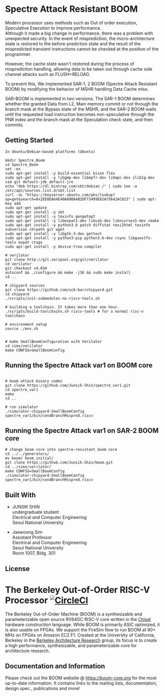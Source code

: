 # Spectre Attack Resistant BOOM

Modern processor uses methods such as Out of order execution, Speculative Execution to improve performance. <br/>
Although it made a big change in performance, there was a problem with unexpected security. 
In the event of misprediction, the micro-architecture state is restored to the before-prediction state and the result of the mispredicted transient instructions cannot be checked at the position of the programmer.

However, the cache state wasn't restored during the process of misprediction handling, allowing data to be taken out through cache side channel attacks such as FLUSH+RELOAD.

To prevent this, We implemented SAR-1, 2 BOOM (Spectre Attack Resistant BOOM) by modifying the behavior of MSHR handling Data Cache miss. 

SAR-BOOM is implemented in two versions.
The SAR-1 BOOM determines whether the granted Data from L2, Main memory commit or not through the branch mask at the Bypass state of the MSHR, and the SAR-2 BOOM waits until the requested load instruction becomes non-speculative through the PNR index and the branch mask at the Speculation check state, and then commits.


## Getting Started

```
In Ubuntu/Debian-based platforms (Ubuntu)

mkdir Spectre_Boom
cd Spectre_Boom
set -ex
sudo apt-get install -y build-essential bison flex
sudo apt-get install -y libgmp-dev libmpfr-dev libmpc-dev zlib1g-dev vim git default-jdk default-jre
echo "deb https://dl.bintray.com/sbt/debian /" | sudo tee -a /etc/apt/sources.list.d/sbt.list
curl -sL "https://keyserver.ubuntu.com/pks/lookup?op=get&search=0x2EE0EA64E40A89B84B2DF73499E82A75642AC823" | sudo apt-key add
sudo apt-get update
sudo apt-get install -y sbt
sudo apt-get install -y texinfo gengetopt
sudo apt-get install -y libexpat1-dev libusb-dev libncurses5-dev cmake
sudo apt-get install -y python3.6 patch diffstat texi2html texinfo subversion chrpath git wget
sudo apt-get install -y libgtk-3-dev gettext
sudo apt-get install -y python3-pip python3.6-dev rsync libguestfs-tools expat ctags
sudo apt-get install -y device-tree-compiler

# verilator
git clone http://git.veripool.org/git/verilator
cd verilator
git checkout v4.034
autoconf && ./configure && make -j16 && sudo make install
cd ..

# chipyard sources
git clone https://github.com/ucb-bar/chipyard.git
cd chipyard
./scripts/init-submodules-no-riscv-tools.sh

# building a toolchain. It takes more than one hour.
./scripts/build-toolchains.sh riscv-tools # for a normal risc-v toolchain

# environment setup 
source ./env.sh


# make SmallBoomConfiguration with Verilator
cd sims/verilator
make CONFIG=SmallBoomConfig

```


## Running the Spectre Attack var1 on BOOM core


```

# boom attack binary codes
git clone https://github.com/Junsik-Shin/spectre_var1.git
cd spectre_var1
make
cd ..

# run simulator
./simulator-chipyard-SmallBoomConfig spectre_var1/bin/condBranchMispred.riscv

```

## Running the Spectre Attack var1 on SAR-2 BOOM core

```
# change boom core into spectre-resistant boom core
cd ../../generators/
mv boom/ boom_initial/
git clone https://github.com/Junsik-Shin/boom.git
cd ../sims/verilator/
make CONFIG=SmallBoomConfig
./simulator-chipyard-SmallBoomConfig spectre_var1/bin/condBranchMispred.riscv

```



## Built With

* JUNSIK SHIN <br />
undergraduate student <br />
Electrical and Computer Engineering <br />
Seoul National University <br />

* Jaewoong Sim <br />
Assistant Professor <br />
Electrical and Computer Engineering <br />
Seoul National University <br />
Room 1007, Bldg. 301 <br />



## License

The Berkeley Out-of-Order RISC-V Processor [![CircleCI](https://circleci.com/gh/riscv-boom/riscv-boom.svg?style=svg)](https://circleci.com/gh/riscv-boom/riscv-boom)
====================================================================================================================================================================

The Berkeley Out-of-Order Machine (BOOM) is a synthesizable and parameterizable open source RV64GC RISC-V core written in the
[Chisel](https://chisel.eecs.berkeley.edu/) hardware construction language. While BOOM is primarily ASIC optimized, it is also usable on FPGAs.
We support the FireSim flow to run BOOM at 90+ MHz on FPGAs on Amazon EC2 F1. Created at the University of California,
Berkeley in the [Berkeley Architecture Research](https://bar.eecs.berkeley.edu/) group, its focus is to create a high
performance, synthesizable, and parameterizable core for architecture research.

## Documentation and Information

Please check out the BOOM website @ https://boom-core.org for the most up-to-date information.
It contains links to the mailing lists, documentation, design spec., publications and more!
